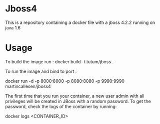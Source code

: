 # Jboss4
This is a repository containing a docker file with a jboss 4.2.2 running on java 1.6 

# Usage
To build the image run :
docker build -t tutum/jboss .

To run the image and bind to port :

docker run -d -p 8000:8000 -p 8080:8080 -p 9990:9990 martincallesen/jboss4

The first time that you run your container, a new user admin with all privileges will be created in JBoss with a random password. To get the password, check the logs of the container by running:

docker logs <CONTAINER_ID>
